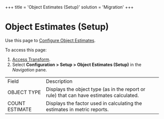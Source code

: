 +++
title = 'Object Estimates (Setup)'
solution = 'Migration'
+++

# Object Estimates (Setup)

<div class="use">

Use this page to [Configure Object
Estimates](../Config/Configure_Object_Estimates.htm).

</div>

To access this page:

1.  [Access Transform](../Config/Access_Transform.htm).
2.  Select **Configuration \> Setup \> Object Estimates (Setup)** in the
    *Navigation*
pane.

|                |                                                                                         |
| -------------- | --------------------------------------------------------------------------------------- |
| Field          | Description                                                                             |
| OBJECT TYPE    | Displays the object type (as in the report or rule) that can have estimates calculated. |
| COUNT ESTIMATE | Displays the factor used in calculating the estimates in metric reports.                |
